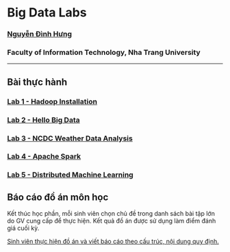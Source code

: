 # Big Data Labs

### [Nguyễn Đình Hưng](https://nd-hung.github.io/)
### Faculty of Information Technology, Nha Trang University
---

## Bài thực hành
### [Lab 1 - Hadoop Installation](https://github.com/nd-hung/Big-Data/tree/main/Lab1_Hadoop_Installation)
### [Lab 2 - Hello Big Data](https://github.com/nd-hung/Big-Data/tree/main/Lab2_WordCount)
### [Lab 3 - NCDC Weather Data Analysis](https://github.com/nd-hung/Big-Data/tree/main/Lab3_NCDC_WeatherData)
### [Lab 4 - Apache Spark](https://github.com/nd-hung/Big-Data/tree/main/Lab4_Spark)
### [Lab 5 - Distributed Machine Learning](https://github.com/nd-hung/Big-Data/tree/main/Lab5_DistributedMachineLearning)

## Báo cáo đồ án môn học

Kết thúc học phần, mỗi sinh viên chọn chủ đề trong danh sách bài tập lớn do GV cung cấp để thực hiện. Kết quả đồ án được sử dụng làm điểm đánh giá cuối kỳ.

[Sinh viên thực hiện đồ án và viết báo cáo theo cấu trúc, nội dung quy định.](https://www.overleaf.com/read/qfhkffwjqkrr#0f0558)
